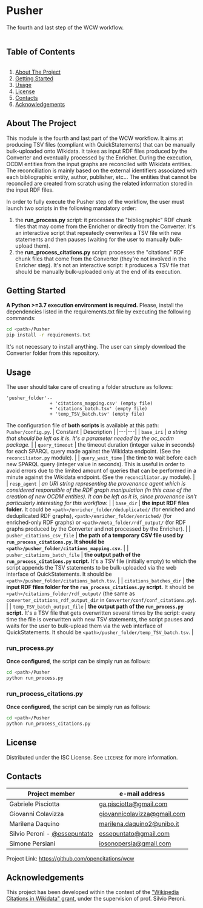 # Pusher
The fourth and last step of the WCW workflow.

<!-- TABLE OF CONTENTS -->
<summary><h2 style="display: inline-block">Table of Contents</h2></summary>
<ol>
    <li><a href="#about-the-project">About The Project</a></li>
    <li><a href="#getting-started">Getting Started</a></li>
    <li><a href="#usage">Usage</a></li>
    <li><a href="#license">License</a></li>
    <li><a href="#contacts">Contacts</a></li>
    <li><a href="#acknowledgements">Acknowledgements</a></li>
</ol>

<!-- ABOUT THE PROJECT -->
## About The Project
This module is the fourth and last part of the WCW workflow. It aims at producing TSV files (compliant with QuickStatements) that can be manually bulk-uploaded onto Wikidata. It takes
as input RDF files produced by the Converter and eventually processed by the Enricher. During
the execution, OCDM entities from the input graphs are reconciled with Wikidata entities. The
reconciliation is mainly based on the external identifiers associated with each bibliographic
entity, author, publisher, etc... The entities that cannot be reconciled are created from scratch using the related information stored in the input RDF files.

In order to fully execute the Pusher step of the workflow, the user must launch two scripts in the
following mandatory order:
  1. the **run_process.py** script: it processes the "bibliographic" RDF chunk files that may come from the Enricher or directly from the Converter. It's an interactive script that repeatedly overwrites a TSV file with new statements and then pauses (waiting for the user to manually bulk-upload them).
  2. the **run_process_citations.py** script: processes the "citations" RDF chunk files that come from the Converter (they're not involved in the Enricher step). It's not an interactive script: it produces a TSV file that should be manually bulk-uploaded only at the end of its execution.

<!-- GETTING STARTED -->
## Getting Started
**A Python >=3.7 execution environment is required.** Please, install the dependencies listed
in the requirements.txt file by executing the following commands:
```bash
cd <path>/Pusher
pip install -r requirements.txt
```

It's not necessary to install anything. The user can simply download the Converter folder from this 
repository.

<!-- USAGE EXAMPLES -->
## Usage
The user should take care of creating a folder structure as follows:
```
'pusher_folder'--
                + 'citations_mapping.csv' (empty file)
                + 'citations_batch.tsv' (empty file)
                + 'temp_TSV_batch.tsv' (empty file)
```

The configuration file of **both scripts** is available at this path: `Pusher/config.py`.
| Constant | Description |
|---|---|
| `base_iri` | _a string that should be left as it is. It's a parameter needed by the oc_ocdm package._ |
| `query_timeout` | the timeout duration (integer value in seconds) for each SPARQL query made against the Wikidata endpoint. (See the `reconciliator.py` module). |
| `query_wait_time` | the time to wait before each new SPARQL query (integer value in seconds). This is useful in order to avoid errors due to the limited amount of queries that can be performed in a minute against the Wikidata endpoint. (See the `reconciliator.py` module). |
| `resp_agent` | _an URI string representing the provenance agent which is considered responsible of the RDF graph manipulation (in this case of the creation of new OCDM entities). It can be left as it is, since provenance isn't particularly interesting for this workflow._ |
| `base_dir` | **the input RDF files folder.** It could be `<path>/enricher_folder/deduplicated/` (for enriched and deduplicated RDF graphs), `<path>/enricher_folder/enriched/` (for enriched-only RDF graphs) or `<path>/meta_folder/rdf_output/` (for RDF graphs produced by the Converter and not processed by the Enricher). |
| `pusher_citations_csv_file` | **the path of a temporary CSV file used by `run_process_citations.py`. It should be `<path>/pusher_folder/citations_mapping.csv`.** |
| `pusher_citations_batch_file` | **the output path of the `run_process_citations.py` script.** It's a TSV file (initially empty) to which the script appends the TSV statements to be bulk-uploaded via the web interface of QuickStatements. It should be `<path>/pusher_folder/citations_batch.tsv`. |
| `citations_batches_dir` | **the input RDF files folder for the `run_process_citations.py` script.** It should be `<path>/citations_folder/rdf_output/` (the same as `converter_citations_rdf_output_dir` in `Converter/conf/conf_citations.py`). |
| `temp_TSV_batch_output_file` | **the output path of the `run_process.py` script.** It's a TSV file that gets overwritten several times by the script: every time the file is overwritten with new TSV statements, the script pauses and waits for the user to bulk-upload them via the web interface of QuickStatements. It should be `<path>/pusher_folder/temp_TSV_batch.tsv`. |

### run_process.py
**Once configured**, the script can be simply run as follows:
```bash
cd <path>/Pusher
python run_process.py
```

### run_process_citations.py
**Once configured**, the script can be simply run as follows:
```bash
cd <path>/Pusher
python run_process_citations.py
```

<!-- LICENSE -->
## License
Distributed under the ISC License. See `LICENSE` for more information.

<!-- CONTACT -->
## Contacts
|Project member |e-mail address |
|---|---|
| Gabriele Pisciotta | ga.pisciotta@gmail.com |
| Giovanni Colavizza | giovannicolavizza@gmail.com |
| Marilena Daquino | marilena.daquino2@unibo.it |
| Silvio Peroni - [@essepuntato](https://twitter.com/essepuntato) | essepuntato@gmail.com |
| Simone Persiani | iosonopersia@gmail.com |

Project Link: https://github.com/opencitations/wcw

## Acknowledgements
This project has been developed within the context of the ["Wikipedia Citations in Wikidata" grant](https://meta.wikimedia.org/wiki/Wikicite/grant/Wikipedia_Citations_in_Wikidata), 
under the supervision of prof. Silvio Peroni.
